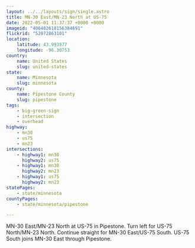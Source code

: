```yaml
---
layout: ../../layouts/sign/single.astro
title: MN-30 East/MN-23 North at US-75
date: 2022-05-01 11:37:37 +0000 +0000
imageid: "406402618156384691"
flickrid: "52072863101"
location:
    latitude: 43.993977
    longitude: -96.30753
country:
    name: United States
    slug: united-states
state:
    name: Minnesota
    slug: minnesota
county:
    name: Pipestone County
    slug: pipestone
tags:
    - big-green-sign
    - intersection
    - overhead
highway:
    - mn30
    - us75
    - mn23
intersections:
    - highway1: mn30
      highway2: us75
    - highway1: mn30
      highway2: mn23
    - highway1: us75
      highway2: mn23
statePages:
    - state/minnesota
countyPages:
    - state/minnesota/pipestone

---
```

MN-30 East/MN-23 North at US-75 in Pipestone.  Turn left for US-75 North/MN-23 North.  Continue straight for MN-30 East/US-75 South.  US-75 South joins MN-30 East through Pipestone.